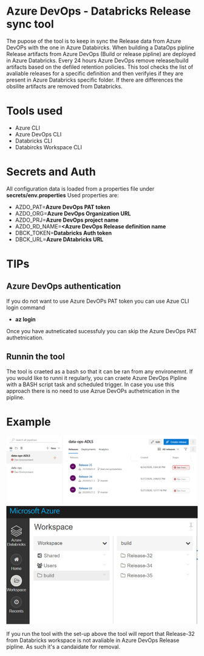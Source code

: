 # Azure DevOps - Databricks Release sync tool

The pupose of the tool is to keep in sync the Release data from Azure DevOPs with the one in Azure Databircks.
When building a DataOps pipline Release artifacts from Azure DevOps (Build or release pipline) are deployed in Azure Databricks. 
Every 24 hours Azure DevOps remove release/build artifacts based on the defiled retention policies.
This tool checks the list of avaliable releases for a specific definition and then verifyies if they are present in Azure Databricks specific folder. If there are differences the obsilite artifacts are removed from Databricks. 

# Tools used
- Azure CLI
- Azure DevOps CLI
- Databricks CLI
- Databircks Workspace CLI

# Secrets and Auth
All configuration data is loaded from a properties file under __secrets/env.properties__
Used properties are:
- AZDO_PAT=__Azure DevOps PAT token__
- AZDO_ORG=__Azure DevOps Organization URL__
- AZDO_PRJ=__Azure DevOps project name__
- AZDO_RD_NAME=__<Azure DevOps Release definition name__
- DBCK_TOKEN=__Databricks Auth token__
- DBCK_URL=__Azure DAtabricks URL__

# TIPs

## Azure DevOps authentication
If you do not want to use Azure DevOPs PAT token you can use Azue CLI login command
- __az login__

Once you have autneticated sucessfuly you can skip the Azure DevOps PAT authetnication.

## Runnin the tool
The tool is craeted as a bash so that it can be ran from any environemnt.
If you would like to runni it regularly, you can craete Azure DevOps Pipline with a BASH script task and scheduled trigger. In case you use this approach there is no need to use Azrue DevOPs authetnication in the pipline. 


# Example

![Azure DevOps Release pipline with release definition](https://github.com/alxayo/AzDOtoDBKS/blob/master/img/AzDO_releases.PNG)
![Databricks workspace folder with deployed releases ](https://github.com/alxayo/AzDOtoDBKS/blob/master/img/dbks_releasefolder.PNG)

If you run the tool with the set-up above the tool will report that Release-32 from Databricks workspace is not avaliable in Azure DevOps Release pipline. As such it's a candaidate for removal.


